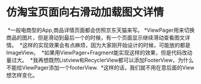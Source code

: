 # 仿淘宝页面向右滑动加载图文详情

  *一般电商型的App,商品详情页面都会仿照京东天猫来写。
  *ViewPager用来切换商品的图片，但是滑动到最后一个的时候，有一个页面显示继续滑动查看图文详情。
  *这样的实现效果会有点麻烦，因为大家刚开始设计的时候，可能放的都是ImageView。
  *如果用ViewPager+Fragment能实现这样的效果，但是代码改动量过大。
  *我再想既然Listview和RecyclerView都可以添加FooterView，为什么不能给ViewPager添加一个footerView.
  *这样的话，我们就不用在意后面的View想怎样变化。

